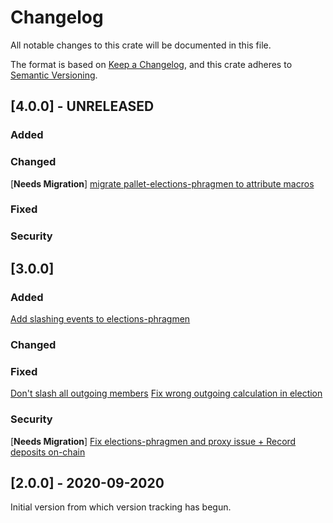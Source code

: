 # Changelog
All notable changes to this crate will be documented in this file.

The format is based on [Keep a Changelog](https://keepachangelog.com/en/1.0.0/),
and this crate adheres to [Semantic Versioning](https://semver.org/spec/v2.0.0.html).

## [4.0.0] - UNRELEASED

### Added

### Changed
\[**Needs Migration**\] [migrate pallet-elections-phragmen to attribute macros](https://github.com/axiatech/substrate/pull/8044)

### Fixed

### Security

## [3.0.0]

### Added
[Add slashing events to elections-phragmen](https://github.com/axiatech/substrate/pull/7543)

### Changed

### Fixed
[Don't slash all outgoing members](https://github.com/axiatech/substrate/pull/7394)
[Fix wrong outgoing calculation in election](https://github.com/axiatech/substrate/pull/7384)

### Security
\[**Needs Migration**\] [Fix elections-phragmen and proxy issue + Record deposits on-chain](https://github.com/axiatech/substrate/pull/7040)

## [2.0.0] - 2020-09-2020

Initial version from which version tracking has begun.

